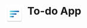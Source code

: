 <div style="display: flex;">
        <img src="https://raw.githubusercontent.com/codejapoe/To-do-App/refs/heads/main/app/src/main/res/mipmap-hdpi/ic_launcher.webp" alt="Description" width="50" height="50" style="margin-right: 10px;">
        <h1 style="margin: 0;">To-do App</h1>
    </div>
